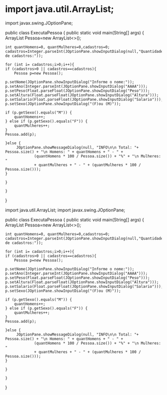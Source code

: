 # import java.util.ArrayList;
import javax.swing.JOptionPane;


public class ExecutaPessoa {
    public static void main(String[] args) {   
    ArrayList<Pessoa> Pessoa=new ArrayList<>();
    
    int quantHomens=0, quantMulheres=0,cadastros=0;
    cadastros=Integer.parseInt(JOptionPane.showInputDialog(null,"Quantidade de cadastros:"));
    
    for (int i= cadastros;i>0;i++){
    if (cadastros>0 || cadastros==cadastros){
        Pessoa p=new Pessoa();
    
    p.setNome(JOptionPane.showInputDialog("Informe o nome:"));
    p.setAno(Integer.parseInt(JOptionPane.showInputDialog("AAAA")));
    p.setPeso(Float.parseFloat(JOptionPane.showInputDialog("Peso")));
    p.setAltura(Float.parseFloat(JOptionPane.showInputDialog("Altura")));
    p.setSalario(Float.parseFloat(JOptionPane.showInputDialog("Salario")));
    p.setSexo(JOptionPane.showInputDialog("(F)ou (M)"));
    
    if (p.getSexo().equals("M")) {
        quantHomens++;
    } else if (p.getSexo().equals("F")) {
        quantMulheres++;
    }
    Pessoa.add(p);
                    
    }else {
         JOptionPane.showMessageDialog(null, "INFO\n\n Total: "+ Pessoa.size() + "\n Homens: " + quantHomens + " - " +
                 (quantHomens * 100 / Pessoa.size()) + "%" + "\n Mulheres: "
                 + quantMulheres + " - " + (quantMulheres * 100 / Pessoa.size()));
    }
        
    }
   
    }

}





import java.util.ArrayList;
import javax.swing.JOptionPane;


public class ExecutaPessoa {
    public static void main(String[] args) {   
    ArrayList<Pessoa> Pessoa=new ArrayList<>();
    
    int quantHomens=0, quantMulheres=0,cadastros=0;
    cadastros=Integer.parseInt(JOptionPane.showInputDialog(null,"Quantidade de cadastros:"));
    
    for (int i= cadastros;i>0;i++){
    if (cadastros>0 || cadastros==cadastros){
        Pessoa p=new Pessoa();
    
    p.setNome(JOptionPane.showInputDialog("Informe o nome:"));
    p.setAno(Integer.parseInt(JOptionPane.showInputDialog("AAAA")));
    p.setPeso(Float.parseFloat(JOptionPane.showInputDialog("Peso")));
    p.setAltura(Float.parseFloat(JOptionPane.showInputDialog("Altura")));
    p.setSalario(Float.parseFloat(JOptionPane.showInputDialog("Salario")));
    p.setSexo(JOptionPane.showInputDialog("(F)ou (M)"));
    
    if (p.getSexo().equals("M")) {
        quantHomens++;
    } else if (p.getSexo().equals("F")) {
        quantMulheres++;
    }
    Pessoa.add(p);
                    
    }else {
         JOptionPane.showMessageDialog(null, "INFO\n\n Total: "+ Pessoa.size() + "\n Homens: " + quantHomens + " - " +
                 (quantHomens * 100 / Pessoa.size()) + "%" + "\n Mulheres: "
                 + quantMulheres + " - " + (quantMulheres * 100 / Pessoa.size()));
    }
        
    }
   
    }

}

